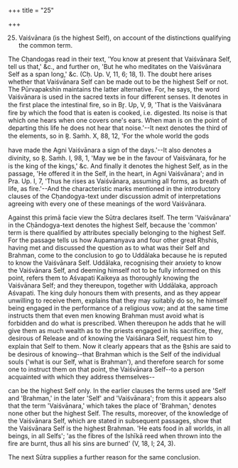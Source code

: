 +++
title = "25"

+++


25. Vaiśvānara (is the highest Self), on account of the distinctions qualifying the common term.

The Cḥandogas read in their text, 'You know at present that Vaiśvānara Self, tell us that,' &c., and further on, 'But he who meditates on the Vaiśvānara Self as a span long,' &c. (Cḥ. Up. V, 11, 6; 18, 1). The doubt here arises whether that Vaiśvānara Self can be made out to be the highest Self or not. The Pūrvapakshin maintains the latter alternative. For, he says, the word Vaiśvānara is used in the sacred texts in four different senses. It denotes in the first place the intestinal fire, so in Br̥. Up, V, 9, 'That is the Vaiśvānara fire by which the food that is eaten is cooked, i.e. digested. Its noise is that which one hears when one covers one's ears. When man is on the point of departing this life he does not hear that noise.'--It next denotes the third of the elements, so in R̥. Saṁh. X, 88, 12, 'For the whole world the gods

have made the Agni Vaiśvānara a sign of the days.'--It also denotes a divinity, so R̥. Saṁh. I, 98, 1, 'May we be in the favour of Vaiśvānara, for he is the king of the kings,' &c. And finally it denotes the highest Self, as in the passage, 'He offered it in the Self, in the heart, in Agni Vaiśvānara'; and in Pra. Up. I, 7, 'Thus he rises as Vaiśvānara, assuming all forms, as breath of life, as fire.'--And the characteristic marks mentioned in the introductory clauses of the Cḥandogya-text under discussion admit of interpretations agreeing with every one of these meanings of the word Vaiśvānara.

Against this primā facie view the Sūtra declares itself. The term 'Vaiśvānara' in the Cḥāndogya-text denotes the highest Self, because the 'common' term is there qualified by attributes specially belonging to the highest Self. For the passage tells us how Aupamanyava and four other great Rḥshis, having met and discussed the question as to what was their Self and Brahman, come to the conclusion to go to Uddālaka because he is reputed to know the Vaiśvānara Self. Uddālaka, recognising their anxiety to know the Vaiśvānara Self, and deeming himself not to be fully informed on this point, refers them to Aśvapati Kaikeya as thoroughly knowing the Vaiśvānara Self; and they thereupon, together with Uddālaka, approach Aśvapati. The king duly honours them with presents, and as they appear unwilling to receive them, explains that they may suitably do so, he himself being engaged in the performance of a religious vow; and at the same time instructs them that even men knowing Brahman must avoid what is forbidden and do what is prescribed. When thereupon he adds that he will give them as much wealth as to the priests engaged in his sacrifice, they, desirous of Release and of knowing the Vaiśānara Self, request him to explain that Self to them. Now it clearly appears that as the R̥shis are said to be desirous of knowing--that Brahman which is the Self of the individual souls ('what is our Self, what is Brahman'), and therefore search for some one to instruct them on that point, the Vaiśvānara Self--to a person acquainted with which they address themselves--

can be the highest Self only. In the earlier clauses the terms used are 'Self and 'Brahman,' in the later 'Self' and 'Vaiśvānara'; from this it appears also that the term 'Vaiśvānara,' which takes the place of 'Brahman,' denotes none other but the highest Self. The results, moreover, of the knowledge of the Vaiśvānara Self, which are stated in subsequent passages, show that the Vaiśvānara Self is the highest Brahman. 'He eats food in all worlds, in all beings, in all Selfs'; 'as the fibres of the Ishīkā reed when thrown into the fire are burnt, thus all his sins are burned' (V, 18, I; 24, 3).

The next Sūtra supplies a further reason for the same conclusion.

